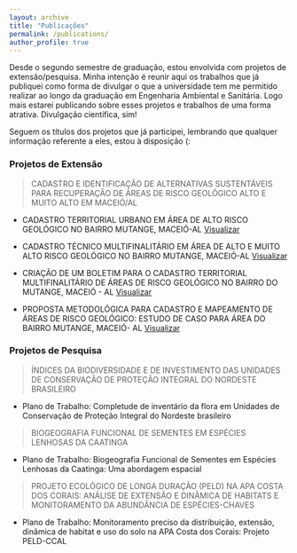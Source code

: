 ```yaml
---
layout: archive
title: "Publicações"
permalink: /publications/
author_profile: true
--- 
```


Desde o segundo semestre de graduação, estou envolvida com projetos de extensão/pesquisa. Minha intenção é reunir aqui os trabalhos que
já publiquei como forma de divulgar o que a universidade tem me permitido realizar ao longo da graduação em Engenharia Ambiental e
Sanitária. Logo mais estarei publicando sobre esses projetos e trabalhos de uma forma atrativa. Divulgação científica, sim!

Seguem os títulos dos projetos que já participei, lembrando que qualquer informação referente a eles, estou à disposição (:

### Projetos de Extensão

> CADASTRO E IDENTIFICAÇÃO DE ALTERNATIVAS SUSTENTÁVEIS PARA RECUPERAÇÃO DE ÁREAS DE RISCO GEOLÓGICO ALTO E MUITO ALTO EM MACEIÓ/AL
  
- CADASTRO TERRITORIAL URBANO EM ÁREA DE ALTO RISCO GEOLÓGICO NO BAIRRO MUTANGE, MACEIÓ-AL [Visualizar](https://github.com/nicolli/Trabalhos_Publicados/blob/master/2014_CAIITE_CTM_Mutange.pdf)

- CADASTRO TÉCNICO MULTIFINALITÁRIO EM ÁREA DE ALTO E MUITO ALTO RISCO GEOLÓGICO NO BAIRRO MUTANGE, MACEIÓ-AL [Visualizar](https://github.com/nicolli/Trabalhos_Publicados/blob/master/2015_CONECTE_CTM_Risco_Geol%C3%B3gico.pdf)

- CRIAÇÃO DE UM BOLETIM PARA O CADASTRO TERRITORIAL MULTIFINALITÁRIO DE ÁREAS DE RISCO GEOLÓGICO NO BAIRRO DO MUTANGE, MACEIÓ - AL [Visualizar](https://github.com/nicolli/Trabalhos_Publicados/blob/master/2015_GEOALAGOAS_Boletim_CTM_Risco_Geol%C3%B3gico.pdf)

- PROPOSTA METODOLÓGICA PARA CADASTRO E MAPEAMENTO DE ÁREAS DE RISCO GEOLÓGICO: ESTUDO DE CASO PARA ÁREA DO BAIRRO MUTANGE, MACEIÓ- AL [Visualizar](https://github.com/nicolli/Trabalhos_Publicados/blob/master/2017_SBGeCTIG_Cadastro_Mapeamento_Risco_Geol%C3%B3gico.pdf)

### Projetos de Pesquisa

> ÍNDICES DA BIODIVERSIDADE E DE INVESTIMENTO DAS UNIDADES DE CONSERVAÇÃO DE PROTEÇÃO INTEGRAL DO NORDESTE BRASILEIRO
- Plano de Trabalho: Completude de inventário da flora em Unidades de Conservação de Proteção Integral do Nordeste brasileiro

> BIOGEOGRAFIA FUNCIONAL DE SEMENTES EM ESPÉCIES LENHOSAS DA CAATINGA
- Plano de Trabalho: Biogeografia Funcional de Sementes em Espécies Lenhosas da Caatinga: Uma abordagem espacial

> PROJETO ECOLÓGICO DE LONGA DURAÇÃO (PELD) NA APA COSTA DOS CORAIS: ANÁLISE DE EXTENSÃO E DINÂMICA DE HABITATS E MONITORAMENTO DA ABUNDÂNCIA DE ESPÉCIES-CHAVES
- Plano de Trabalho: Monitoramento preciso da distribuição, extensão, dinâmica de habitat e uso do solo na APA Costa dos Corais: Projeto PELD-CCAL
